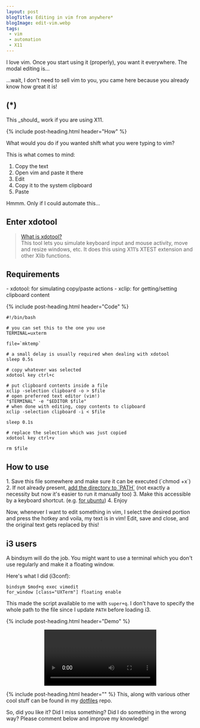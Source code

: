 ```yaml
---
layout: post
blogTitle: Editing in vim from anywhere*
blogImage: edit-vim.webp
tags:
 - vim
 - automation
 - X11
---
```


I love vim. Once you start using it (properly), you want it everywhere. The modal editing is...

...wait, I don't need to sell vim to you, you came here because you already know how great it is!

<h2 class="section-header pt-4">(*)</h2>
This _should_ work if you are using X11.

{% include post-heading.html header="How" %}

What would you do if you wanted shift what you were typing to vim?

This is what comes to mind:
1. Copy the text
2. Open vim and paste it there
3. Edit
4. Copy it to the system clipboard
5. Paste

Hmmm. Only if I could automate this...

<h2 class="section-header pt-4">Enter xdotool</h2>
<blockquote class="blockquote">
<a href="https://www.semicomplete.com/projects/xdotool/" target="_blank" rel="noopener">What is xdotool?</a><br>
This tool lets you simulate keyboard input and mouse activity, move and resize windows, etc. It does this using X11’s XTEST extension and other Xlib functions.
<br>
</blockquote>

<h2 class="section-header pt-4">Requirements</h2>
 - xdotool: for simulating copy/paste actions
 - xclip: for getting/setting clipboard content

{% include post-heading.html header="Code" %}

```shell
#!/bin/bash

# you can set this to the one you use
TERMINAL=uxterm

file=`mktemp`

# a small delay is usually required when dealing with xdotool
sleep 0.5s

# copy whatever was selected
xdotool key ctrl+c

# put clipboard contents inside a file
xclip -selection clipboard -o > $file
# open preferred text editor (vim!)
"$TERMINAL" -e "$EDITOR $file"
# when done with editing, copy contents to clipboard
xclip -selection clipboard -i < $file

sleep 0.1s

# replace the selection which was just copied
xdotool key ctrl+v

rm $file
```

<h2 class="section-header pt-4">How to use</h2>
1. Save this file somewhere and make sure it can be executed (`chmod +x`)
2. If not already present, <a href="https://yoogottamk.github.io/blog/managing-path" target="_blank" rel="noopener">add the directory to `PATH`</a> (not exactly a necessity but now it's easier to run it manually too)
3. Make this accessible by a keyboard shortcut. (e.g. <a href="https://askubuntu.com/a/525495" target="_blank" rel="noopener">for ubuntu</a>)
4. Enjoy

Now, whenever I want to edit something in vim, I select the desired portion and press the hotkey and voila, my text is in vim! Edit, save and close, and the original text gets replaced by this!

<h2 class="section-header pt-4">i3 users</h2>
A bindsym will do the job. You might want to use a terminal which you don't use regularly and make it a floating window.

Here's what I did (i3conf):
```
bindsym $mod+q exec vimedit
for_window [class="UXTerm"] floating enable
```

This made the script available to me with `super+q`. I don't have to specify the whole path to the file since I update `PATH` before loading i3.

{% include post-heading.html header="Demo" %}
<div align="center" class="embed-responsive embed-responsive-16by9">
  <video controls class="embed-responsive-item">
    <source src="{{ '/assets/videos/posts/vim-edit.mp4' | relative_url }}" type="video/mp4">
    Your browser does not support the video tag.
  </video>
</div>

{% include post-heading.html header="" %}
This, along with various other cool stuff can be found in my <a href="https://github.com/yoogottamk/dotfiles" target="_blank" rel="noopener">dotfiles</a> repo.

So, did you like it? Did I miss something? Did I do something in the wrong way? Please comment below and improve my knowledge!
